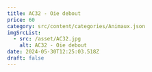 ```yaml
---
title: AC32 - Oie debout
price: 60
category: src/content/categories/Animaux.json
imgSrcList:
  - src: /asset/AC32.jpg
    alt: AC32 - Oie debout
date: 2024-05-30T12:25:03.518Z
draft: false
---
```



